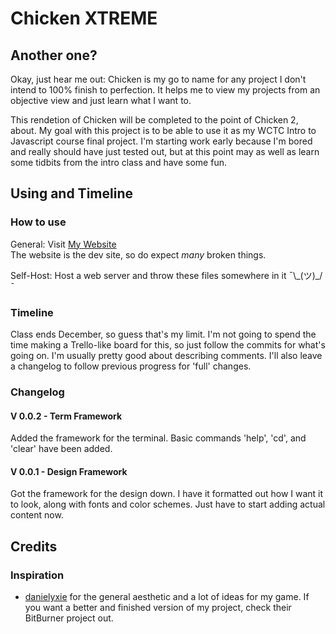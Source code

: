 # Chicken XTREME

## Another one?
Okay, just hear me out: Chicken is my go to name for any project I don't intend to 100% finish to perfection. It helps me to view my projects from an objective view and just learn what I want to.

This rendetion of Chicken will be completed to the point of Chicken 2, about. My goal with this project is to be able to use it as my WCTC Intro to Javascript course final project. I'm starting work early because I'm bored and really should have just tested out, but at this point may as well as learn some tidbits from the intro class and have some fun.

## Using and Timeline
### How to use
General: Visit <a href="https://fac.diemconsulting.net/xchicken">My Website</a> <br>
The website is the dev site, so do expect *many* broken things.

Self-Host: Host a web server and throw these files somewhere in it ¯\\\_(ツ)_/¯

### Timeline
Class ends December, so guess that's my limit. I'm not going to spend the time making a Trello-like board for this, so just follow the commits for what's going on. I'm usually pretty good about describing comments. I'll also leave a changelog to follow previous progress for 'full' changes.

### Changelog
#### V 0.0.2 - Term Framework
Added the framework for the terminal. Basic commands 'help', 'cd', and 'clear' have been added.

#### V 0.0.1 - Design Framework
Got the framework for the design down. I have it formatted out how I want it to look, along with fonts and color schemes. Just have to start adding actual content now.

## Credits

### Inspiration
<ul>
    <li> <a href="https://danielyxie.github.io/bitburner/">danielyxie</a> for the general aesthetic and a lot of ideas for my game. If you want a better and finished version of my project, check their BitBurner project out. </li>
</ul>
